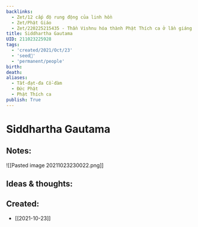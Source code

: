 ```yaml
---
backlinks:
  - Zet/12 cấp độ rung động của linh hồn
  - Zet/Phật Giáo
  - Zet/220225215435 - Thần Vishnu hóa thành Phật Thích ca ở lần giáng trần thứ 9
title: Siddhartha Gautama
UID: 211023225928
tags:
  - 'created/2021/Oct/23'
  - 'seed🥜'
  - 'permanent/people'
birth: 
death: 
aliases:
  - Tất-đạt-đa Cồ-đàm
  - Đức Phật
  - Phật Thích ca
publish: True
---
```

# Siddhartha Gautama

## Notes:
![[Pasted image 20211023230022.png]]

## Ideas & thoughts:
## Created:
- [[2021-10-23]]
